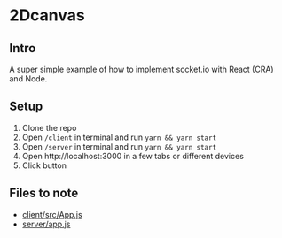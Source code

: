 # 2Dcanvas

## Intro
A super simple example of how to implement socket.io with React (CRA) and Node.

## Setup
1. Clone the repo
2. Open `/client` in terminal and run `yarn && yarn start`
3. Open `/server` in terminal and run `yarn && yarn start`
4. Open http://localhost:3000 in a few tabs or different devices
5. Click button

## Files to note
* [client/src/App.js](client/src/App.js)
* [server/app.js](server/app.js)
